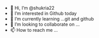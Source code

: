 - 👋 Hi, I’m @shukria22
- 👀 I’m interested in Github today
- 🌱 I’m currently learning ...git and github
- 💞️ I’m looking to collaborate on ...
- 📫 How to reach me ...

<!---
shukria22/shukria22 is a ✨ special ✨ repository because its `README.md` (this file) appears on your GitHub profile.

--->
